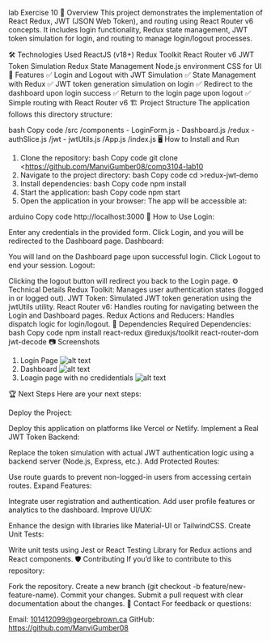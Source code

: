 lab Exercise 10 
📜 Overview
This project demonstrates the implementation of React Redux, JWT (JSON Web Token), and routing using React Router v6 concepts. It includes login functionality, Redux state management, JWT token simulation for login, and routing to manage login/logout processes.

🛠️ Technologies Used
ReactJS (v18+)
Redux Toolkit
React Router v6
JWT Token Simulation
Redux State Management
Node.js environment
CSS for UI
🚀 Features
✅ Login and Logout with JWT Simulation
✅ State Management with Redux
✅ JWT token generation simulation on login
✅ Redirect to the dashboard upon login success
✅ Return to the login page upon logout
✅ Simple routing with React Router v6
🏗️ Project Structure
The application follows this directory structure:

bash
Copy code
/src
  /components
    - LoginForm.js
    - Dashboard.js
  /redux
    - authSlice.js
  /jwt
    - jwtUtils.js
  /App.js
  /index.js
🖥️ How to Install and Run
1. Clone the repository:
bash
Copy code
git clone <https://github.com/ManviGumber08/comp3104-lab10
2. Navigate to the project directory:
bash
Copy code
cd >redux-jwt-demo
3. Install dependencies:
bash
Copy code
npm install
4. Start the application:
bash
Copy code
npm start
5. Open the application in your browser:
The app will be accessible at:

arduino
Copy code
http://localhost:3000
📜 How to Use
Login:

Enter any credentials in the provided form.
Click Login, and you will be redirected to the Dashboard page.
Dashboard:

You will land on the Dashboard page upon successful login.
Click Logout to end your session.
Logout:

Clicking the logout button will redirect you back to the Login page.
⚙️ Technical Details
Redux Toolkit: Manages user authentication states (logged in or logged out).
JWT Token: Simulated JWT token generation using the jwtUtils utility.
React Router v6: Handles routing for navigating between the Login and Dashboard pages.
Redux Actions and Reducers: Handles dispatch logic for login/logout.
📂 Dependencies
Required Dependencies:
bash
Copy code
npm install react-redux @reduxjs/toolkit react-router-dom jwt-decode
📷 Screenshots
1. Login Page
![alt text](<Screenshot 2024-12-08 165513.png>) 
2. Dashboard
![alt text](<Screenshot 2024-12-08 165541.png>) 
3. Loagin page with no credidentials
![alt text](<Screenshot 2024-12-08 165522.png>)

🏆 Next Steps
Here are your next steps:

Deploy the Project:

Deploy this application on platforms like Vercel or Netlify.
Implement a Real JWT Token Backend:

Replace the token simulation with actual JWT authentication logic using a backend server (Node.js, Express, etc.).
Add Protected Routes:

Use route guards to prevent non-logged-in users from accessing certain routes.
Expand Features:

Integrate user registration and authentication.
Add user profile features or analytics to the dashboard.
Improve UI/UX:

Enhance the design with libraries like Material-UI or TailwindCSS.
Create Unit Tests:

Write unit tests using Jest or React Testing Library for Redux actions and React components.
🛡️ Contributing
If you’d like to contribute to this repository:

Fork the repository.
Create a new branch (git checkout -b feature/new-feature-name).
Commit your changes.
Submit a pull request with clear documentation about the changes.
📧 Contact
For feedback or questions:

Email: 101412099@georgebrown.ca
GitHub: https://github.com/ManviGumber08
